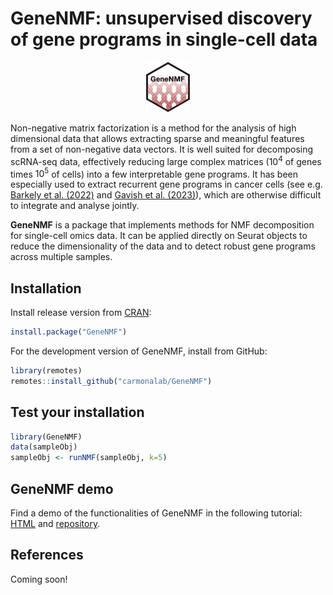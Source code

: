 # GeneNMF: unsupervised discovery of gene programs in single-cell data

<p align="center">
  <img height="80" src="inst/RSticker_GeneNMF.png">
</p>

Non-negative matrix factorization is a method for the analysis of high dimensional data that allows extracting sparse and meaningful features from a set of non-negative data vectors. It is well suited for decomposing scRNA-seq data, effectively reducing large complex matrices ($10^4$ of genes times $10^5$ of cells) into a few interpretable gene programs. It has been especially used to extract recurrent gene programs in cancer cells (see e.g. [Barkely et al. (2022)](https://www.nature.com/articles/s41588-022-01141-9) and [Gavish et al. (2023)](https://www.nature.com/articles/s41586-023-06130-4)), which are otherwise difficult to integrate and analyse jointly.

**GeneNMF** is a package that implements methods for NMF decomposition for single-cell omics data. It can be applied directly on Seurat objects to reduce the dimensionality of the data and to detect robust gene programs across multiple samples.  

## Installation
Install release version from [CRAN](https://CRAN.R-project.org/package=GeneNMF):
```r
install.package("GeneNMF")
```
For the development version of GeneNMF, install from GitHub:
```r
library(remotes)
remotes::install_github("carmonalab/GeneNMF")
```

## Test your installation
```r
library(GeneNMF)
data(sampleObj)
sampleObj <- runNMF(sampleObj, k=5)
```

## GeneNMF demo
Find a demo of the functionalities of GeneNMF in the following tutorial: [HTML](https://carmonalab.github.io/GeneNMF.demo/NMF_demo_PBMC.html) and [repository](https://github.com/carmonalab/GeneNMF.demo).

## References
Coming soon!
